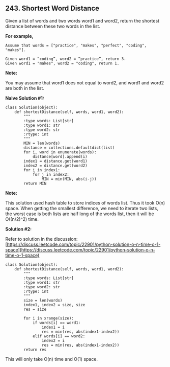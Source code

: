 ## 243. Shortest Word Distance

Given a list of words and two words word1 and word2, return the shortest distance between these two words in the list.

**For example,**

    Assume that words = ["practice", "makes", "perfect", "coding", "makes"].
    
    Given word1 = “coding”, word2 = “practice”, return 3.
    Given word1 = "makes", word2 = "coding", return 1.

**Note:**

You may assume that word1 does not equal to word2, and word1 and word2 are both in the list.


**Naive Solution #1:**

    class Solution(object):
        def shortestDistance(self, words, word1, word2):
            """
            :type words: List[str]
            :type word1: str
            :type word2: str
            :rtype: int
            """
            MIN = len(words)
            distance = collections.defaultdict(list)
            for i, word in enumerate(words):
                distance[word].append(i)
            index1 = distance.get(word1)
            index2 = distance.get(word2)
            for i in index1:
                for j in index2:
                    MIN = min(MIN, abs(i-j))
            return MIN
        
**Note:**

This solution used hash table to store indices of words list. Thus it took O(n) space.
When getting the smallest difference, we need to iterate two lists, the worst case is both lists are half long of the words list, then it will be O((n/2)^2) time.

**Solution #2:**

Refer to solution in the discussion:
[https://discuss.leetcode.com/topic/22901/python-solution-o-n-time-o-1-space](https://discuss.leetcode.com/topic/22901/python-solution-o-n-time-o-1-space)
    
    class Solution(object):
        def shortestDistance(self, words, word1, word2):
            """
            :type words: List[str]
            :type word1: str
            :type word2: str
            :rtype: int
            """
            size = len(words)
            index1, index2 = size, size
            res = size
            
            for i in xrange(size):
                if words[i] == word1:
                    index1 = i
                    res = min(res, abs(index1-index2))
                elif words[i] == word2:
                    index2 = i
                    res = min(res, abs(index1-index2))
            return res

This will only take O(n) time and O(1) space.


